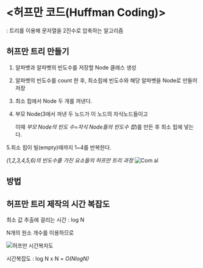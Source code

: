 # <허프만 코드(Huffman Coding)>
  : 트리를 이용해 문자열을 2진수로 압축하는 알고리즘
  
## 허프만 트리 만들기


1. 알파벳과 알파벳의 빈도수를 저장할 Node 클래스 생성

2. 알파벳의 빈도수를 count 한 후, 최소힙에 빈도수와 해당 알파벳을 Node로 만들어 저장

3. 최소 힙에서 Node 두 개를 꺼낸다.

4. 부모 Node(3에서 꺼낸 두 노드가 이 노드의 자식노드들이고
 
   이때 *부모 Node의 빈도 수=자식 Node들의 빈도수 합*)를 만든 후 최소 힙에 넣는다.

5.최소 힙이 빌(empty)때까지 1~4를 반복한다.

*(1,2,3,4,5,6)의 빈도수를 가진 요소들의 허프만 트리 과정*
![Com al](https://user-images.githubusercontent.com/80369805/114534955-7e1a3a00-9c8a-11eb-898a-21d63dc7fac8.jpg)

## 방법



## 허프만 트리 제작의 시간 복잡도
최소 값 추출에 걸리는 시간 : log N

N개의 원소 개수를 이용하므로


![허프만 시간복자도](https://user-images.githubusercontent.com/80369805/114535798-62fbfa00-9c8b-11eb-92bb-e6e41ee39f42.png)

시간복잡도 : log N x N = *O(NlogN)*

